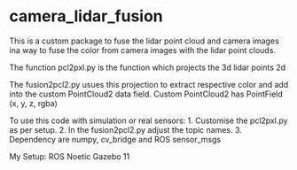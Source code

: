 # camera_lidar_fusion
This is a custom package to fuse the lidar point cloud and camera images ina way to fuse the color from camera images with the lidar point clouds.

The function pcl2pxl.py is the function which projects the 3d lidar points 2d

The fusion2pcl2.py usues this projection to extract respective color and add into the custom PointCloud2 data field.
Custom PointCloud2 has PointField (x, y, z, rgba) 

To use this code with simulation or real sensors:
    1. Customise the pcl2pxl.py as per setup.
    2. In the fusion2pcl2.py adjust the topic names.
    3. Dependency are numpy, cv_bridge and ROS sensor_msgs

My Setup:
    ROS Noetic
    Gazebo 11
